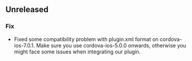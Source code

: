 ## Unreleased

### Fix

* Fixed some compatibility problem with plugin.xml format on cordova-ios-7.0.1. Make sure you use cordova-ios-5.0.0 onwards, otherwise you might face some issues when integrating our plugin.
